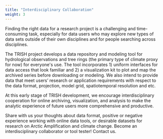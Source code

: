 ```yaml
---
title: "Interdisciplinary Collaboration"
weight: 3
---
```


Finding the right data for a research project is a challenging and
time-consuming task, especially for data users who may explore
new types of data sets outside of their own disciplines and for
people searching across disciplines.

The TRISH project develops a data repository and modeling tool for
hydrological observations and tree rings (the primary type of climate
proxy for now) for everyone's use. The tool incorporates 1)
uniform interfaces for data access that look familiar and 2)
a visualization kit to plot and map the archived series before
downloading or modeling. We also intend to provide data
that meet users’ research or application requirements with
respect to the data format, projection, model grid,
spatiotemporal resolution and etc.

At this early stage of TRISH development, we encourage
interdisciplinary cooperation for online archiving,
visualization, and analysis to make the analytic experience of
future users more comprehensive and productive.

Share with us your thoughts about data format, positive or
negative experience working with online data tools, or desirable
datasets for research on Arctic Amplification and climate change.
Become an interdisciplinary collaborator or tool tester!
Contact us.
